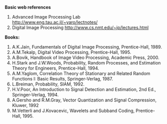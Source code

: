 **Basic web references**

1. Advanced Image Processing Lab http://www.eng.tau.ac.il/~yaro/lectnotes/
2. Digital Image Processing http://www.cs.nmt.edu/~ip/lectures.html

**Books:**

1. A.K.Jain, Fundamentals of Digital Image Processing, Prentice-Hall, 1989.
2. A.M.Tekalp, Digital Video Processing, Prentice-Hall, 1995.
3. A.Bovik, Handbook of Image Video Processing, Academic Press, 2000.
4. H.Stark and J.W.Woods, Probability, Random Processes, and Estimation Theory for Engineers, Prentice-Hall, 1994.
5. A.M.Yaglom, Correlation Theory of Stationary and Related Random Functions I: Basic Results, Springer-Verlag, 1987.
6. L.Breiman, Probability, SIAM, 1992.
7. H.V.Poor, An Introduction to Signal Detection and Estimation, 2nd Ed., Springer-Verlag, 1994.
8. A.Gersho and R.M.Gray, Vector Quantization and Signal Compression, Kluwer, 1992
9. M.Vetterli and J.Kovacevic, Wavelets and Subband Coding, Prentice-Hall, 1995.
